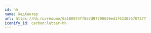 ```yaml
---
id: hh
name: ХедХантер
url: https://hh.ru/resume/0a180974ff0e7d97790039ed1f623036707277
iconify_id: carbon:letter-hh
---
```



